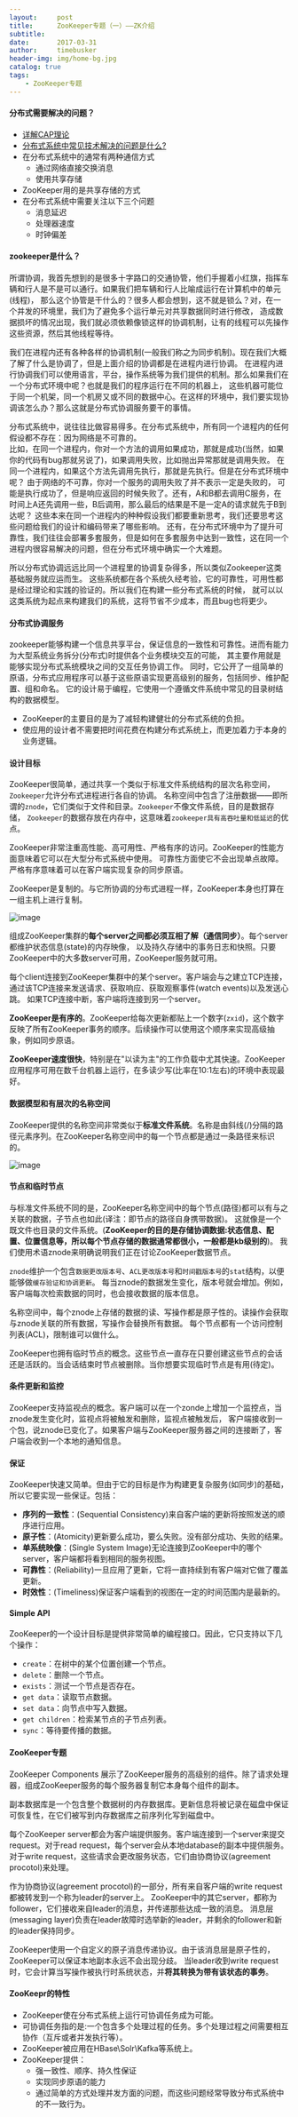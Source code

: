 ```yaml
---
layout:     post
title:      ZooKeeper专题（一）——ZK介绍
subtitle:   
date:       2017-03-31
author:     timebusker
header-img: img/home-bg.jpg
catalog: true
tags:
    - ZooKeeper专题
---  
```


#### 分布式需要解决的问题？
+ [详解CAP理论](https://blog.csdn.net/ybdesire/article/details/78704786)
+ [分布式系统中常见技术解决的问题是什么?](http://oserror.com/distributed/system-principle/)
+ 在分布式系统中的通常有两种通信方式
  - 通过网络直接交换消息
  - 使用共享存储
+ ZooKeeper用的是共享存储的方式
+ 在分布式系统中需要关注以下三个问题
  - 消息延迟
  - 处理器速度
  - 时钟偏差 

#### zookeeper是什么？
所谓协调，我首先想到的是很多十字路口的交通协管，他们手握着小红旗，指挥车辆和行人是不是可以通行。如果我们把车辆和行人比喻成运行在计算机中的单元(线程)，
那么这个协管是干什么的？很多人都会想到，这不就是锁么？对，在一个并发的环境里，我们为了避免多个运行单元对共享数据同时进行修改，
造成数据损坏的情况出现，我们就必须依赖像锁这样的协调机制，让有的线程可以先操作这些资源，然后其他线程等待。

我们在进程内还有各种各样的协调机制(一般我们称之为同步机制)。现在我们大概了解了什么是协调了，但是上面介绍的协调都是在进程内进行协调。
在进程内进行协调我们可以使用语言，平台，操作系统等为我们提供的机制。那么如果我们在一个分布式环境中呢？也就是我们的程序运行在不同的机器上，
这些机器可能位于同一个机架，同一个机房又或不同的数据中心。在这样的环境中，我们要实现协调该怎么办？那么这就是分布式协调服务要干的事情。

分布式系统中，说往往比做容易得多。在分布式系统中，所有同一个进程内的任何假设都不存在：因为网络是不可靠的。   
比如，在同一个进程内，你对一个方法的调用如果成功，那就是成功(当然，如果你的代码有bug那就另说了)，如果调用失败，比如抛出异常那就是调用失败。
在同一个进程内，如果这个方法先调用先执行，那就是先执行。但是在分布式环境中呢？ 由于网络的不可靠，你对一个服务的调用失败了并不表示一定是失败的，
可能是执行成功了，但是响应返回的时候失败了。还有，A和B都去调用C服务，在时间上A还先调用一些，B后调用，那么最后的结果是不是一定A的请求就先于B到达呢？ 
这些本来在同一个进程内的种种假设我们都要重新思考，我们还要思考这些问题给我们的设计和编码带来了哪些影响。
还有，在分布式环境中为了提升可靠性，我们往往会部署多套服务，但是如何在多套服务中达到一致性，这在同一个进程内很容易解决的问题，但在分布式环境中确实一个大难题。  

所以分布式协调远远比同一个进程里的协调复杂得多，所以类似Zookeeper这类基础服务就应运而生。
这些系统都在各个系统久经考验，它的可靠性，可用性都是经过理论和实践的验证的。所以我们在构建一些分布式系统的时候，
就可以以这类系统为起点来构建我们的系统，这将节省不少成本，而且bug也将更少。

#### 分布式协调服务
zookeeper能够构建一个信息共享平台，保证信息的一致性和可靠性。进而有能力为大型系统业务拆分(分布式)时提供各个业务模块交互的可能，
其主要作用就是能够实现分布式系统模块之间的交互任务协调工作。
同时，它公开了一组简单的原语，分布式应用程序可以基于这些原语实现更高级别的服务，包括同步、维护配置、组和命名。
它的设计易于编程，它使用一个遵循文件系统中常见的目录树结构的数据模型。

+ ZooKeeper的主要目的是为了减轻构建健壮的分布式系统的负担。  
+ 使应用的设计者不需要把时间花费在构建分布式系统上，而更加着力于本身的业务逻辑。   

#### 设计目标
ZooKeeper很简单，通过共享一个类似于标准文件系统结构的层次名称空间，`Zookeeper`允许分布式进程进行各自的协调。
名称空间中包含了注册数据——即所谓的`znode`，它们类似于文件和目录。`Zookeeper`不像文件系统，目的是数据存储，
`Zookeeper`的数据存放在内存中，这意味着`zookeeper具有高吞吐量和低延迟`的优点。  
 
ZooKeeper非常注重高性能、高可用性、严格有序的访问。ZooKeeper的性能方面意味着它可以在大型分布式系统中使用。
可靠性方面使它不会出现单点故障。严格有序意味着可以在客户端实现复杂的同步原语。   

ZooKeeper是复制的。与它所协调的分布式进程一样，ZooKeeper本身也打算在一组主机上进行复制。

![image](img/older/zookeeper/zookeeper.png) 

组成ZooKeeper集群的**每个server之间都必须互相了解（通信同步）**。每个server都维护状态信息(state)的内存映像，
以及持久存储中的事务日志和快照。只要ZooKeeper中的大多数server可用，ZooKeeper服务就可用。    

每个client连接到ZooKeeper集群中的某个server。客户端会与之建立TCP连接，通过该TCP连接来发送请求、获取响应、获取观察事件(watch events)以及发送心跳。
如果TCP连接中断，客户端将连接到另一个server。  

**ZooKeeper是有序的**。ZooKeeper给每次更新都贴上一个数字(`zxid`)，这个数字反映了所有ZooKeeper事务的顺序。后续操作可以使用这个顺序来实现高级抽象，例如同步原语。  

**ZooKeeper速度很快**，特别是在"以读为主"的工作负载中尤其快速。ZooKeeper应用程序可用在数千台机器上运行，在多读少写(比率在10:1左右)的环境中表现最好。

#### 数据模型和有层次的名称空间
ZooKeeper提供的名称空间非常类似于**标准文件系统**。名称是由斜线(/)分隔的路径元素序列。在ZooKeeper名称空间中的每一个节点都是通过一条路径来标识的。

![image](img/older/zookeeper/zookeeper-a.png) 

#### 节点和临时节点
与标准文件系统不同的是，ZooKeeper名称空间中的每个节点(路径)都可以有与之关联的数据，子节点也如此(译注：即节点的路径自身携带数据)。
这就像是一个既文件也目录的文件系统。(**ZooKeeper的目的是存储协调数据:状态信息、配置、位置信息等，所以每个节点存储的数据通常都很小，一般都是kb级别的**)。
我们使用术语znode来明确说明我们正在讨论ZooKeeper数据节点。   

`znode`维护一个包含`数据更改版本号`、`ACL更改版本号`和`时间戳版本号`的`stat`结构，以便能够做`缓存验证和协调更新`。
每当znode的数据发生变化，版本号就会增加。例如，客户端每次检索数据的同时，也会接收数据的版本信息。

名称空间中，每个znode上存储的数据的读、写操作都是原子性的。读操作会获取与znode关联的所有数据，写操作会替换所有数据。
每个节点都有一个访问控制列表(ACL)，限制谁可以做什么。

ZooKeeper也拥有临时节点的概念。这些节点一直存在只要创建这些节点的会话还是活跃的。当会话结束时节点被删除。当你想要实现临时节点是有用(待定)。

#### 条件更新和监控
ZooKeeper支持监视点的概念。客户端可以在一个zonde上增加一个监控点，当znode发生变化时，监视点将被触发和删除，监视点被触发后，
客户端接收到一个包，说znode已变化了。如果客户端与ZooKeeper服务器之间的连接断了，客户端会收到一个本地的通知信息。

#### 保证
ZooKeeper快速又简单。但由于它的目标是作为构建更复杂服务(如同步)的基础，所以它要实现一些保证。包括：
- **序列的一致性**：(Sequential Consistency)来自客户端的更新将按照发送的顺序进行应用。
- **原子性**：(Atomicity)更新要么成功，要么失败。没有部分成功、失败的结果。
- **单系统映像**：(Single System Image)无论连接到ZooKeeper中的哪个server，客户端都将看到相同的服务视图。
- **可靠性**：(Reliability)一旦应用了更新，它将一直持续到有客户端对它做了覆盖更新。
- **时效性**：(Timeliness)保证客户端看到的视图在一定的时间范围内是最新的。

#### Simple API
ZooKeeper的一个设计目标是提供非常简单的编程接口。因此，它只支持以下几个操作：
- `create`：在树中的某个位置创建一个节点。
- `delete`：删除一个节点。
- `exists`：测试一个节点是否存在。
- `get data`：读取节点数据。
- `set data`：向节点中写入数据。
- `get children`：检索某节点的子节点列表。
- `sync`：等待要传播的数据。

#### ZooKeeper专题
ZooKeeper Components 展示了ZooKeeper服务的高级别的组件。除了请求处理器，组成ZooKeeper服务的每个服务器复制它本身每个组件的副本。

副本数据库是一个包含整个数据树的内存数据库。更新信息将被记录在磁盘中保证可恢复性，在它们被写到内存数据库之前序列化写到磁盘中。

每个ZooKeeper server都会为客户端提供服务。客户端连接到一个server来提交request。对于read request，每个server会从本地database的副本中提供服务。
对于write request，这些请求会更改服务状态，它们由协商协议(agreement procotol)来处理。

作为协商协议(agreement procotol)的一部分，所有来自客户端的write request都被转发到一个称为leader的server上。
ZooKeeper中的其它server，都称为follower，它们接收来自leader的消息，并传递那些达成一致的消息。
消息层(messaging layer)负责在leader故障时选举新的leader，并剩余的follower和新的leader保持同步。

ZooKeeper使用一个自定义的原子消息传递协议。由于该消息层是原子性的，ZooKeeper可以保证本地副本永远不会出现分歧。
当leader收到write request时，它会计算当写操作被执行时系统状态，并**将其转换为带有该状态的事务**。  

#### ZooKeepr的特性
+ ZooKeeper使在分布式系统上运行可协调任务成为可能。  
+ 可协调任务指的是:一个包含多个处理过程的任务。多个处理过程之间需要相互协作（互斥或者并发执行等）。  
+ ZooKeeper被应用在HBase\Solr\Kafka等系统上。  
+ ZooKeeper提供：
   - 强一致性、顺序、持久性保证
   - 实现同步原语的能力
   - 通过简单的方式处理并发方面的问题，而这些问题经常导致分布式系统中的不一致行为。  
   